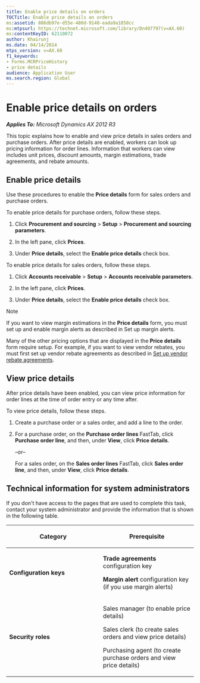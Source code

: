 ```yaml
---
title: Enable price details on orders
TOCTitle: Enable price details on orders
ms:assetid: 886db97e-d55e-480d-9140-eada9a1858cc
ms:mtpsurl: https://technet.microsoft.com/library/Dn497797(v=AX.60)
ms:contentKeyID: 62110072
author: Khairunj
ms.date: 04/14/2014
mtps_version: v=AX.60
f1_keywords:
- Forms.MCRPriceHistory
- price details
audience: Application User
ms.search.region: Global
---
```


# Enable price details on orders 


_**Applies To:** Microsoft Dynamics AX 2012 R3_

This topic explains how to enable and view price details in sales orders and purchase orders. After price details are enabled, workers can look up pricing information for order lines. Information that workers can view includes unit prices, discount amounts, margin estimations, trade agreements, and rebate amounts.

## Enable price details

Use these procedures to enable the **Price details** form for sales orders and purchase orders.

To enable price details for purchase orders, follow these steps.

1.  Click **Procurement and sourcing** \> **Setup** \> **Procurement and sourcing parameters**.

2.  In the left pane, click **Prices**.

3.  Under **Price details**, select the **Enable price details** check box.

To enable price details for sales orders, follow these steps.

1.  Click **Accounts receivable** \> **Setup** \> **Accounts receivable parameters**.

2.  In the left pane, click **Prices**.

3.  Under **Price details**, select the **Enable price details** check box.


> [!NOTE]
> <P>If you want to view margin estimations in the <STRONG>Price details</STRONG> form, you must set up and enable margin alerts as described in Set up margin alerts.</P>
> <P>Many of the other pricing options that are displayed in the <STRONG>Price details</STRONG> form require setup. For example, if you want to view vendor rebates, you must first set up vendor rebate agreements as described in <A href="set-up-vendor-rebate-agreements.md">Set up vendor rebate agreements</A>.</P>



## View price details

After price details have been enabled, you can view price information for order lines at the time of order entry or any time after.

To view price details, follow these steps.

1.  Create a purchase order or a sales order, and add a line to the order.

2.  For a purchase order, on the **Purchase order lines** FastTab, click **Purchase order line**, and then, under **View**, click **Price details**.
    
    –or–
    
    For a sales order, on the **Sales order lines** FastTab, click **Sales order line**, and then, under **View**, click **Price details**.

## Technical information for system administrators

If you don't have access to the pages that are used to complete this task, contact your system administrator and provide the information that is shown in the following table.

<table>
<colgroup>
<col style="width: 50%" />
<col style="width: 50%" />
</colgroup>
<thead>
<tr class="header">
<th><p>Category</p></th>
<th><p>Prerequisite</p></th>
</tr>
</thead>
<tbody>
<tr class="odd">
<td><p><strong>Configuration keys</strong></p></td>
<td><p><strong>Trade agreements</strong> configuration key</p>
<p><strong>Margin alert</strong> configuration key (if you use margin alerts)</p></td>
</tr>
<tr class="even">
<td><p><strong>Security roles</strong></p></td>
<td><p>Sales manager (to enable price details)</p>
<p>Sales clerk (to create sales orders and view price details)</p>
<p>Purchasing agent (to create purchase orders and view price details)</p></td>
</tr>
</tbody>
</table>

  


